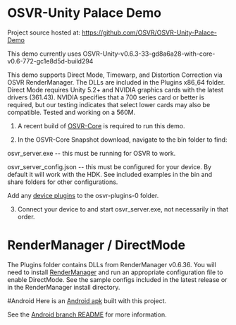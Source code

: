 # OSVR-Unity Palace Demo

Project source hosted at: https://github.com/OSVR/OSVR-Unity-Palace-Demo

This demo currently uses OSVR-Unity-v0.6.3-33-gd8a6a28-with-core-v0.6-772-gc1e8d5d-build294

This demo supports Direct Mode, Timewarp, and Distortion Correction via OSVR RenderManager. The DLLs are included in the Plugins x86_64 folder. Direct Mode requires Unity 5.2+ and NVIDIA graphics cards with the latest drivers (361.43). NVIDIA specifies that a 700 series card or better is required, but our testing indicates that select lower cards may also be compatible. Tested and working on a 560M.

1) A recent build of [OSVR-Core](http://osvr.github.io/using/) is required to run this demo.

2) In the OSVR-Core Snapshot download, navigate to the bin folder to find:

osvr_server.exe -- this must be running for OSVR to work.

osvr_server_config.json -- this must be configured for your device. By default it will work with the HDK. See included examples in the bin and share folders for other configurations.

Add any [device plugins](http://osvr.github.io/using/) to the osvr-plugins-0 folder. 

3) Connect your device to and start osvr_server.exe, not necessarily in that order.

# RenderManager / DirectMode
The Plugins folder contains DLLs from RenderManager v0.6.36. You will need to install [RenderManager](http://osvr.github.io/using/) and run an appropriate configuration file to enable DirectMode. See the sample configs included in the latest release or in the RenderManager install directory.

#Android
Here is an [Android apk](https://github.com/OSVR/OSVR-Unity-Palace-Demo/releases/tag/v0.1.1-android) built with this project.

See the [Android branch README](https://github.com/OSVR/OSVR-Unity-Palace-Demo/blob/androidPalace/README.md) for more information.

